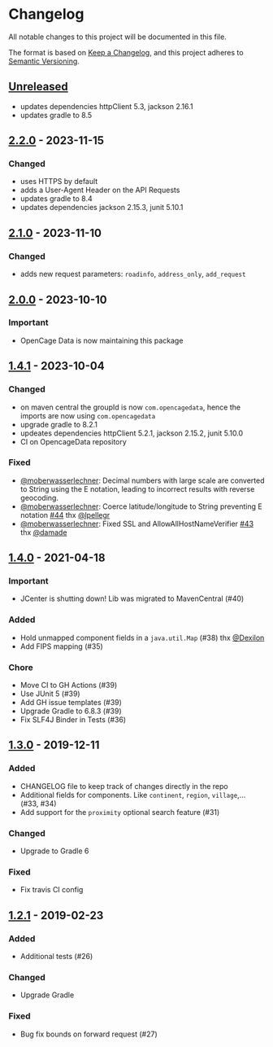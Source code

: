 # Changelog

All notable changes to this project will be documented in this file.

The format is based on [Keep a Changelog](https://keepachangelog.com/en/1.0.0/),
and this project adheres to [Semantic Versioning](https://semver.org/spec/v2.0.0.html).

## [Unreleased]

- updates dependencies httpClient 5.3, jackson 2.16.1
- updates gradle to 8.5

## [2.2.0] - 2023-11-15

### Changed

- uses HTTPS by default
- adds a User-Agent Header on the API Requests
- updates gradle to 8.4
- updates dependencies jackson 2.15.3, junit 5.10.1

## [2.1.0] - 2023-11-10

### Changed

- adds new request parameters: `roadinfo`, `address_only`, `add_request`

## [2.0.0] - 2023-10-10

### Important

- OpenCage Data is now maintaining this package

## [1.4.1] - 2023-10-04

### Changed

- on maven central the groupId is now `com.opencagedata`, hence the imports are now using `com.opencagedata`
- upgrade gradle to 8.2.1
- updeates dependencies httpClient 5.2.1, jackson 2.15.2, junit 5.10.0
- CI on OpencageData repository

### Fixed

- [@moberwasserlechner](https://github.com/moberwasserlechner): Decimal numbers with large scale are converted to String using the E notation, leading to incorrect results with reverse geocoding.
- [@moberwasserlechner](https://github.com/moberwasserlechner): Coerce latitude/longitude to String preventing E notation [#44](https://github.com/moberwasserlechner/jopencage/issues/44) thx [@lpellegr](https://github.com/lpellegr)
- [@moberwasserlechner](https://github.com/moberwasserlechner): Fixed SSL and AllowAllHostNameVerifier [#43](https://github.com/moberwasserlechner/jopencage/pull/43) thx [@damade](https://github.com/damade)

## [1.4.0] - 2021-04-18

### Important

- JCenter is shutting down! Lib was migrated to MavenCentral (#40)

### Added

- Hold unmapped component fields in a `java.util.Map` (#38) thx [@Dexilon](https://github.com/Dexilon)
- Add FIPS mapping (#35)

### Chore

- Move CI to GH Actions (#39)
- Use JUnit 5 (#39)
- Add GH issue templates (#39)
- Upgrade Gradle to 6.8.3 (#39)
- Fix SLF4J Binder in Tests (#36)

## [1.3.0] - 2019-12-11

### Added

- CHANGELOG file to keep track of changes directly in the repo
- Additional fields for components. Like `continent`, `region`, `village`,... (#33, #34)
- Add support for the `proximity` optional search feature (#31)

### Changed

- Upgrade to Gradle 6

### Fixed

- Fix travis CI config

## [1.2.1] - 2019-02-23

### Added

- Additional tests (#26)

### Changed

- Upgrade Gradle

### Fixed

- Bug fix bounds on forward request (#27)

[Unreleased]: https://github.com/OpenCageData/jopencage/compare/2.2.0...master
[2.2.0]: https://github.com/OpenCageData/jopencage/compare/2.1.0...2.2.0
[2.1.0]: https://github.com/OpenCageData/jopencage/compare/2.0.0...2.1.0
[2.0.0]: https://github.com/OpenCageData/jopencage/compare/v1.4.1...2.0.0
[1.4.1]: https://github.com/OpenCageData/jopencage/compare/1.4.0...v1.4.1
[1.4.0]: https://github.com/OpenCageData/jopencage/compare/1.3.0...1.4.0
[1.3.0]: https://github.com/OpenCageData/jopencage/compare/1.2.1...1.3.0
[1.2.1]: https://github.com/OpenCageData/jopencage/releases/tag/1.2.1
